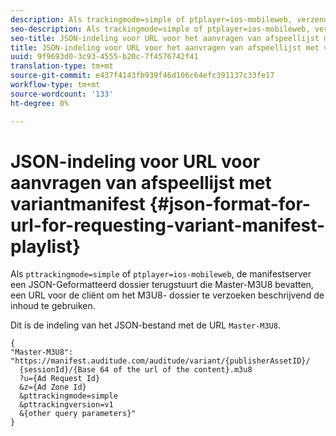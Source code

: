 ```yaml
---
description: Als trackingmode=simple of ptplayer=ios-mobileweb, verzendt de manifestserver een JSON-bestand met Master-M3U8, een URL die de client moet gebruiken om het M3U8-bestand met een beschrijving van de inhoud aan te vragen.
seo-description: Als trackingmode=simple of ptplayer=ios-mobileweb, verzendt de manifestserver een JSON-bestand met Master-M3U8, een URL die de client moet gebruiken om het M3U8-bestand met een beschrijving van de inhoud aan te vragen.
seo-title: JSON-indeling voor URL voor het aanvragen van afspeellijst met variantmanifest
title: JSON-indeling voor URL voor het aanvragen van afspeellijst met variantmanifest
uuid: 9f9693d0-3c93-4555-b20c-7f4576742f41
translation-type: tm+mt
source-git-commit: e437f4143fb939f46d106c64efc391137c33fe17
workflow-type: tm+mt
source-wordcount: '133'
ht-degree: 0%

---
```



# JSON-indeling voor URL voor aanvragen van afspeellijst met variantmanifest {#json-format-for-url-for-requesting-variant-manifest-playlist}

Als `pttrackingmode=simple` of `ptplayer=ios-mobileweb`, de manifestserver een JSON-Geformatteerd dossier terugstuurt die Master-M3U8 bevatten, een URL voor de cliënt om het M3U8- dossier te verzoeken beschrijvend de inhoud te gebruiken.

Dit is de indeling van het JSON-bestand met de URL `Master-M3U8`.

```
{
"Master-M3U8": "https://manifest.auditude.com/auditude/variant/{publisherAssetID}/
  {sessionId}/{Base 64 of the url of the content}.m3u8
  ?u={Ad Request Id}
  &z={Ad Zone Id}
  &pttrackingmode=simple
  &pttrackingversion=v1
  &{other query parameters}"
}
```
